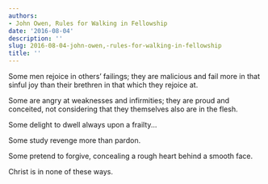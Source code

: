 ```yaml
---
authors:
- John Owen, Rules for Walking in Fellowship
date: '2016-08-04'
description: ''
slug: 2016-08-04-john-owen,-rules-for-walking-in-fellowship
title: ''
---
```

Some men rejoice in others’ failings; they are malicious and fail more in that sinful joy than their brethren in that which they rejoice at. 

Some are angry at weaknesses and infirmities; they are proud and conceited, not considering that they themselves also are in the flesh. 

Some delight to dwell always upon a frailty...

Some study revenge more than pardon. 

Some pretend to forgive, concealing a rough heart behind a smooth face.

Christ is in none of these ways.



